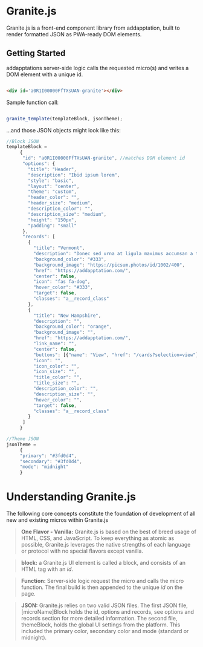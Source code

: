 # Granite.js

Granite.js is a front-end component library from addapptation, built to render formatted JSON as PWA-ready DOM elements.

## Getting Started

addapptations server-side logic calls the requested micro(s) and writes a DOM element with a unique id.
```html

<div id='a0R1I00000FfTXsUAN-granite'></div>

```
Sample function call:
```js

granite_template(templateBlock, jsonTheme);

```
...and those JSON objects might look like this:

```js
//Block JSON
templateBlock =
     {
      "id": "a0R1I00000FfTXsUAN-granite", //matches DOM element id
      "options": {
        "title": "Header",
        "description": "Ibid ipsum lorem",
        "style": "basic",
        "layout": "center",
        "theme": "custom",
        "header_color": "",
        "header_size": "medium",
        "description_color": "",
        "description_size": "medium",
        "height": "150px",
        "padding": "small"
      },
      "records": [
        {
          "title": "Vermont",
          "description": "Donec sed urna at ligula maximus accumsan a tempor orci.",
          "background_color": "#333",
          "background_image": "https://picsum.photos/id/1002/400",
          "href": "https://addapptation.com/",
          "center": false,
          "icon": "fas fa-dog",
          "hover_color": "#333",
          "target": false,
          "classes": "a__record_class"
        },
        {
          "title": "New Hampshire",
          "description": "",
          "background_color": "orange",
          "background_image": "",
          "href": "https://addapptation.com/",
          "link_name": "",
          "center": false,
          "buttons": [{"name": "View", "href": "/cards?selection=view"}],
          "icon": "",
          "icon_color": "",
          "icon_size": "",
          "title_color": "",
          "title_size": "",
          "description_color": "",
          "description_size": "",
          "hover_color": "",
          "target": false,
          "classes": "a__record_class"
        }
      ]
     }

//Theme JSON
jsonTheme =
     {
     "primary": "#3fd0d4",
     "secondary": "#3fd0d4",
     "mode": "midnight"
     }

```
# Understanding Granite.js
The following core concepts constitute the foundation of development of all new and existing micros within Granite.js

> **One Flavor - Vanilla:** Granite.js is based on the best of breed usage of HTML, CSS, and JavaScript. To keep everything as atomic as possible, Granite.js leverages the native strengths of each language or protocol with no special flavors except vanilla. 

> **block:** a Granite.js UI element is called a block, and consists of an HTML tag with an _id_.

> **Function:** Server-side logic request the micro and calls the micro function. The final build is then appended to the unique _id_ on the page.

> **JSON:** Granite.js relies on two valid JSON files. The first JSON file, [microName]Block holds the id, options and records, see options and records section for more detailed information. The second file, themeBlock, holds the global UI settings from the platform. This included the primary color, secondary color and mode (standard or midnight).

